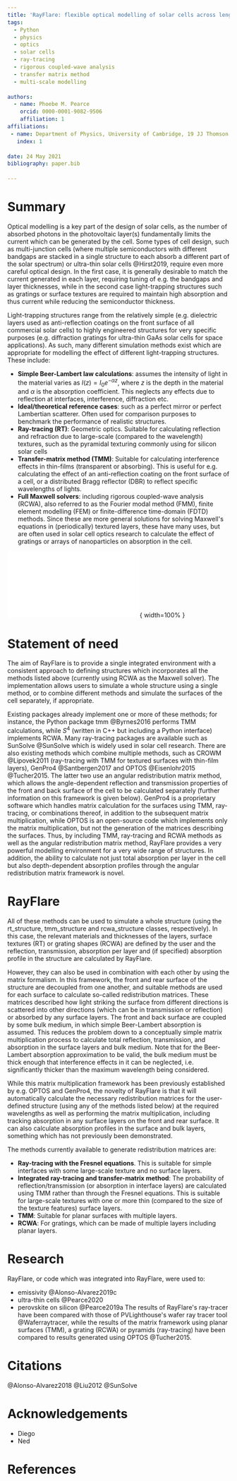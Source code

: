 ```yaml
---
title: 'RayFlare: flexible optical modelling of solar cells across length scales'
tags:
  - Python
  - physics
  - optics
  - solar cells
  - ray-tracing
  - rigorous coupled-wave analysis
  - transfer matrix method
  - multi-scale modelling
  
authors:
  - name: Phoebe M. Pearce
    orcid: 0000-0001-9082-9506
    affiliation: 1
affiliations:
 - name: Department of Physics, University of Cambridge, 19 JJ Thomson Avenue, Cambridge CB3 0HE
   index: 1

date: 24 May 2021
bibliography: paper.bib

---
```


# Summary

Optical modelling is a key part of the design of solar cells, as the number of absorbed photons in the photovoltaic
layer(s) fundamentally limits the current which can be generated by the cell. Some types of cell design, such as 
multi-junction cells (where multiple semiconductors with different bandgaps are stacked in a single structure to 
each absorb a different part of the solar spectrum) or ultra-thin solar cells @Hirst2019, require even more careful optical design.
In the first case, it is generally desirable to match the current generated in each layer, requiring tuning of e.g. the
bandgaps and layer thicknesses, while in the second case light-trapping structures such as gratings or surface textures
are required to maintain high absorption and thus current while reducing the semiconductor thickness.

Light-trapping structures range from the relatively simple (e.g. dielectric layers used as anti-reflection coatings
on the front surface of all commercial solar cells) to highly engineered structures for very specific purposes (e.g.
diffraction gratings for ultra-thin GaAs solar cells for space applications). As such, many different simulation methods 
exist which are appropriate for modelling the effect of different light-trapping structures. These include:

- **Simple Beer-Lambert law calculations**: assumes the intensity of light in the material varies as
  $I(z) = I_0 e^{-\alpha z}$, where $z$ is the depth in the material and $\alpha$ is the absorption coefficient. This 
  neglects any effects due to reflection at interfaces, interference, diffraction etc.
- **Ideal/theoretical reference cases**: such as a perfect mirror or perfect Lambertian scatterer. Often used for comparison
  purposes to benchmark the performance of realistic structures.
- **Ray-tracing (RT)**: Geometric optics. Suitable for calculating reflection and refraction due to large-scale 
  (compared to the wavelength) textures, such as the pyramidal texturing commonly using for silicon solar cells
- **Transfer-matrix method (TMM)**: Suitable for calculating interference effects in thin-films (transparent or absorbing).
  This is useful for e.g. calculating the effect of an anti-reflection coating on the front surface of a cell, or
  a distributed Bragg reflector (DBR) to reflect specific wavelengths of lights.
- **Full Maxwell solvers**: including rigorous coupled-wave analysis (RCWA), also referred to as the Fourier modal method (FMM),
  finite element modelling (FEM) or finite-difference time-domain (FDTD) methods. Since these are more general solutions for
  solving Maxwell's equations in (periodically) textured layers, these have many uses, but are often used in solar cell
  optics research to calculate the effect of gratings or arrays of nanoparticles on absorption in the cell.

![Schematic of the methods implemented in RayFlare.](rayflare_diagram_crop.pdf){ width=100% }

# Statement of need

The aim of RayFlare is to provide a single integrated environment with a consistent approach to defining structures which
incorporates all the methods listed above (currently using RCWA as the Maxwell solver). The implementation allows users 
to simulate a whole structure using a single method, or to combine different methods and simulate the surfaces of the cell
separately, if appropriate. 

Existing packages already implement one or more of these methods; for instance, the Python package tmm @Byrnes2016 performs
TMM calculations, while $S^4$ (written in C++ but including a Python interface) implements RCWA. Many ray-tracing packages are
available such as SunSolve @SunSolve which is widely used in solar cell research. There are also existing methods which combine 
multiple methods, such as CROWM @Lipovek2011 (ray-tracing with TMM for textured surfaces with thin-film layers), GenPro4 @Santbergen2017
and OPTOS @Eisenlohr2015 @Tucher2015. The latter two use an angular redistribution matrix method, which allows the
angle-dependent reflection and transmission properties of the front and back surface of the cell to be calculated separately
(further information on this framework is given below).
GenPro4 is a proprietary software which handles matrix calculation for the surfaces using TMM, ray-tracing, or combinations thereof, 
in addition to the subsequent matrix multiplication, while
OPTOS is an open-source code which implements only the matrix multiplication, but not the generation of the matrices describing
the surfaces. Thus, by including TMM, ray-tracing and RCWA methods as well as the angular redistribution matrix method, RayFlare provides
a very powerful modelling environment for a very wide range of structures. In addition, the ability to calculate not just
total absorption per layer in the cell but also depth-dependent absorption profiles through the angular redistribution matrix
framework is novel.

# RayFlare

All of these methods can be used to simulate a whole structure (using the rt_structure, tmm_structure and rcwa_structure
classes, respectively). In this case, the relevant materials and thicknesses of the layers, surface textures (RT) or grating shapes
(RCWA) are defined by the user and the reflection, transmission, absorption per layer and (if specified) absorption profile
in the structure are calculated by RayFlare.

However, they can also be used in combination with each other by using the matrix formalism. In this
framework, the front and rear surface of the structure are decoupled from one another, and suitable methods are used for each surface
to calculate so-called redistribution matrices. These matrices described how light striking the surface from different directions
is scattered into other directions (which can be in transmission or reflection) or absorbed by any surface layers. The front and
back surface are coupled by some bulk medium, in which simple Beer-Lambert absorption is assumed. This reduces the problem down
to a conceptually simple matrix multiplication process to calculate total reflection, transmission, and absorption in the
surface layers and bulk medium. Note that for the Beer-Lambert absorption approximation to be valid, the bulk medium must be thick
enough that interference effects in it can be neglected, i.e. significantly thicker than the maximum wavelength being considered.

While this matrix multiplication framework has been previously established by e.g. OPTOS and GenPro4, the novelty of RayFlare is that
it will automatically calculate the necessary redistribution matrices for the user-defined structure (using any of the methods listed below)
at the required wavelengths as well as performing the matrix multiplication, including tracking absorption in any surface layers on the
front and rear surface. It can also calculate absorption profiles in the surface and bulk layers, something which has not previously been
demonstrated.

The methods currently available to generate redistribution matrices are:

- **Ray-tracing with the Fresnel equations**. This is suitable for simple interfaces with some large-scale texture and no surface layers.
- **Integrated ray-tracing and transfer-matrix method**: The probability of reflection/transmission
  (or absorption in interface layers) are calculated using TMM rather than through the Fresnel equations. This is suitable for large-scale
  textures with one or more thin (compared to the size of the texture features) surface layers.
- **TMM**: Suitable for planar surfaces with multiple layers.
- **RCWA**: For gratings, which can be made of multiple layers including planar layers.


# Research
RayFlare, or code which was integrated into RayFlare, were used to:

- emissivity @Alonso-Alvarez2019c
- ultra-thin cells @Pearce2020
- perovskite on silicon @Pearce2019a
The results of RayFlare's ray-tracer have been compared with those of PVLighthouse's wafer ray tracer tool @Waferraytracer,
while the results of the matrix framework using planar surfaces (TMM), a grating (RCWA) or pyramids (ray-tracing) have been
compared to results generated using OPTOS @Tucher2015.

# Citations

@Alonso-Alvarez2018
@Liu2012
@SunSolve

# Acknowledgements

- Diego
- Ned

# References
